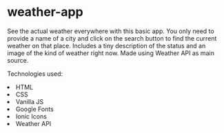# weather-app
See the actual weather everywhere with this basic app. You only need to provide a name of a city and click on the search button to find the current weather on that place. Includes a tiny description of the status and an image of the kind of weather right now. Made using Weather API as main source.

Technologies used:

<li>HTML</li>
<li>CSS</li>
<li>Vanilla JS</li>
<li>Google Fonts</li>
<li>Ionic Icons</li>
<li>Weather API</li>
